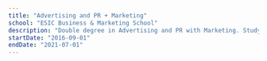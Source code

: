```yaml
---
title: "Advertising and PR + Marketing"
school: "ESIC Business & Marketing School"
description: "Double degree in Advertising and PR with Marketing. Study of the branding of a company and its positioning in the market. Research, briefing and creation of advertising and marketing plans. Execution of different digital advertising and social media actions."
startDate: "2016-09-01"
endDate: "2021-07-01"
---
```

